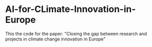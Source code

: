 # AI-for-CLimate-Innovation-in-Europe
This the code for the paper: "Closing the gap between research and projects in climate change innovation in Europe"
